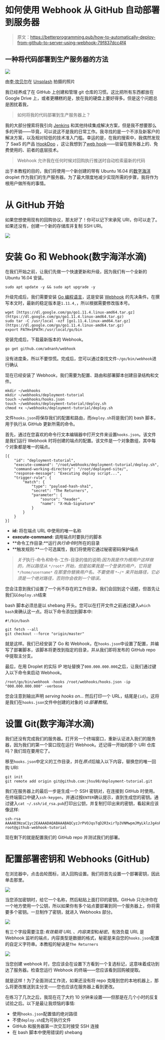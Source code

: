 # 如何使用 Webhook 从 GitHub 自动部署到服务器

> 原文：<https://betterprogramming.pub/how-to-automatically-deploy-from-github-to-server-using-webhook-79f837dcc4f4>

## 一种将代码部署到生产服务器的方法

![](img/32e32fa03802ad98f1b7cf1d8bcaab19.png)

由[李·坎贝尔](https://unsplash.com/photos/6njoEbtarec?utm_source=unsplash&utm_medium=referral&utm_content=creditCopyText)在 [Unsplash](https://unsplash.com/search/photos/computer-code?utm_source=unsplash&utm_medium=referral&utm_content=creditCopyText) 拍摄的照片

我已经养成了在 GitHub 上创建和管理 git 仓库的习惯。这比把所有东西都放在 Google Drive 上，或者更糟糕的是，放在我的硬盘上要好得多。但是这个问题总是困扰着我，

> 如何将我的代码部署到生产服务器上？

我的大部分搜索将我引向 [Jenkins](https://jenkins.io/) 和其他持续集成解决方案，但是我不想要那么多的开销——毕竟，可以说这不是我的日常工作。我寻找的是一个不涉及新客户的解决方案，以及相对较低的技术准入门槛。幸运的是，在我的搜索中，我偶然发现了 SaaS 的产品 [HookDoo](https://hookdoo.com/) ，这让我想到了[web hook](https://github.com/adnanh/webhook)——驻留在服务器上的、免费使用的、前者的底层技术。

> Webhook 允许我在任何时候对回购执行推送时自动检索最新的代码

出于本教程的目的，我们将使用一个新创建的带有 Ubuntu 16.04 的[数字海洋](https://www.digitalocean.com/) droplet 作为我们的生产服务器。为了最大限度地减少实现所需的步骤，我将作为根用户做所有的事情。

# 从 GitHub 开始

如果您想使用现有的回购协议，那太好了！你可以记下宋承宪 URI，你可以走了。如果还没有，创建一个新的存储库并复制 SSH URI。

![](img/b8ef17343031afa40943a607da25311c.png)

# 安装 Go 和 Webhook(数字海洋水滴)

在我们开始之前，让我们先做一个快速更新和升级，因为我们有一个全新的 Ubuntu 16.04 安装。

```
sudo apt update -y && sudo apt upgrade -y
```

升级完成后，我们需要安装 [Go 编程语言](https://golang.org/)，这是安装 [Webhook](https://github.com/adnanh/webhook) 的先决条件。在撰写本文时，最新的稳定版本是`1.11.4,`，所以根据需要修改版本号。

```
wget [https://dl.google.com/go/go1.11.4.linux-amd64.tar.gz](https://dl.google.com/go/go1.11.4.linux-amd64.tar.gz) 
sudo tar -C /usr/local -xzf [go1.11.4.linux-amd64.tar.gz](https://dl.google.com/go/go1.11.4.linux-amd64.tar.gz)
export PATH=$PATH:/usr/local/go/bin
```

安装完成后，下载最新版本的 Webhook。

```
go get github.com/adnanh/webhook
```

没有进度条，所以不要惊慌。完成后，您可以通过查找文件`~/go/bin/webhook`进行确认

现在已经安装了 Webhook，我们需要为配置、路由和部署脚本创建目录结构和文件。

```
mkdir ~/webhooks
mkdir ~/webhooks/deployment-tutorial
touch ~/webhooks/hooks.json
touch ~/webhooks/deployment-tutorial/deploy.sh
chmod +x ~/webhooks/deployment-tutorial/deploy.sh
```

文件`hooks.json`将保存我们的配置和路由，而`deploy.sh`将是我们的 bash 脚本，用于执行从 GitHub 更新所需的命令。

首先，通过在您喜欢的命令行文本编辑器中打开文件来设置`hooks.json`。该文件是我们运行 Webhook 时将创建的端点的配置。该文件是一个对象数组，其中每个对象都是唯一的端点。

```
[{
    "id": "deployment-tutorial",
    "execute-command": "/root/webhooks/deployment-tutorial/deploy.sh",
    "command-working-directory": "/root/deployed-site/",
    "response-message": "Executing deploy script...",
    "trigger-rule": {
        "match": {
            "type": "payload-hash-sha1",
            "secret": "The Returners",
            "parameter": {
                "source": "header",
                "name": "X-Hub-Signature"
            }
        }
    }
}]
```

*   **id:** 将在端点 URL 中使用的唯一名称
*   **execute-command:** 调用端点时要执行的脚本
*   **命令工作目录:**运行*执行命令*时所在的目录
*   **触发规则:**一个可选属性，我们将使用它通过秘密密码保护端点

> *关于*执行-命令*和*命令-工作-目录的值的说明:*因为我是作为根用户这样做的，所以路径从* `*/root*` *开始，但是如果我是一个登录的用户，它将是* `*/home/username*` *在那里你替换用户名。不要使用* `*~/*` *来开始路径，它必须是一个绝对路径，否则你会收到一个错误。*

您会注意到我们设置了一个尚不存在的工作目录。我们会回到这个话题，但首先让我们以`deploy.sh`结束

bash 脚本必须总是以 shebang 开头。您可以在打开文件之前通过键入`which bash`来确认这一点。将以下命令添加到脚本中:

```
#!/bin/bash

git fetch --all
git checkout --force "origin/master"
```

就是这样。我们已经安装了 Go 和 Webhook，在`hooks.json`中设置了配置，并编写了部署脚本，该脚本将更改到指定的目录，并从我们即将发布的 GitHub repo 中提取主分支。

最后，在用 Droplet 的实际 IP 地址替换了`000.000.000.000`之后，让我们通过键入以下命令来启动 Webhook。

```
/root/go/bin/webhook -hooks /root/webhooks/hooks.json -ip "000.000.000.000" -verbose
```

您会注意到输出声明 *serving hooks on…* 然后打印一个 URL，结尾是`{id}`。这将是我们在`hooks.json`文件中创建的对象的 id:*部署教程*。

# 设置 Git(数字海洋水滴)

我们还没有完成我们的服务器。打开另一个终端窗口，重新认证进入我们的服务器，因为我们的第一个窗口现在运行 Webhook。还记得一开始的那个 URI 仓库吗？我们现在要用它了。

移至`hooks.json`中定义的工作目录，并在*原点*后输入以下内容，替换您的唯一回购 URI:

```
git init
git remote add origin git@github.com:jhsu98/deployment-tutorial.git
```

我们在服务器上的最后一步是生成一个 SSH 密钥对，在连接到 GitHub 时使用。在终端窗口中键入`ssh-keygen`，并通过按`ENTER`确认提示，直到生成您的密钥。通过键入`cat ~/.ssh/id_rsa.pub`打印出公钥，并复制打印出来的密钥，看起来应该像这样:

```
ssh-rsa AAAAB3NzaC1yc2EAAAADAQABAAABAQCyzJrPVOJqsTqD2R3xirTp3VNMwpmJMyLklzJg4sRQyslTUmbNNmDVO573EbXQQf2PqPQljqKDDlSaELdav4OTi1gPCoDary300yUqC/efLGHflZ6pMNuGsP2zTzerD/TMjzl1FXF1wOGTXqcC4TvGBS1bFyUY5n8wSOJ8ntZ6bBNv0zA2t7X1vH8ahIBJLKCayq9ipobKlHPYqxBt6zAoeh/ILQ0PWhGkmbGqqzqN1jcVWOefLgj4Dl8bZWORS1nkqrVg2wFC2nnibH97kZLsNrdQaeK8jUrkUWkJcUELI02mkkqh2RtBx9EwQEvsm9YuDBD9xF+HyuWoAeqcKerb root@github-webhook-tutorial
```

现在剩下的就是配置我们的 GitHub repo 并测试我们的部署。

# 配置部署密钥和 Webhooks (GitHub)

在浏览器中，点击齿轮图标，进入回购设置。我们将首先设置一个部署密钥，因此单击那里。

![](img/83b195836efc6a78e632d72b8e937c62.png)

当您添加密钥时，给它一个名称，然后粘贴上面打印的密钥。GitHub 只允许你在一个地方使用一个公钥，所以如果你有多个站点要部署到同一个服务器上，你将需要多个密钥。一旦制作了密钥，就进入 Webhooks 部分。

![](img/9a9c9fbdb488c180188dd1876ab5314b.png)

有三个字段需要注意:*有效载荷 URL* 、*内容类型*和*秘密*。有效负载 URL 是 Webhook 监听的端点，内容类型是数据的格式，秘密是来自您的`hooks.json`配置的自定义字符串。本教程的秘诀是`The Returners`

![](img/e1a85d0a79524dead157d7c0505c15ce.png)

当您创建 webhook 时，您应该会在设置下方看到一个复选标记，这意味着成功到达了服务器。检查您运行 Webhook 的终端——您应该看到回购被提取。

就是这样！为了全面测试工作流，如果还没有将 repo 克隆到您的本地机器上，那么将更改推送到主分支——您也应该在服务器上看到更改。

在练习了几次之后，我现在花了大约 10 分钟来设置——但那是在几个小时的反复试验之后。以下是最让我烦恼的事情:

*   使用`hooks.json`配置值的绝对路径
*   不使`deploy.sh`成为可执行文件
*   GitHub 和服务器第一次交互时接受 SSH 连接
*   在 bash 脚本中使用错误的 shebang